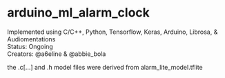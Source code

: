 # arduino_ml_alarm_clock
Implemented using C/C++, Python, Tensorflow, Keras, Arduino, Librosa, & Audiomentations <br>
Status: Ongoing <br>
Creators: @a6eline & @abbie_bola

the .c[...] and .h model files were derived from alarm_lite_model.tflite
